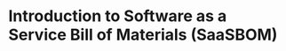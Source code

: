 # Introduction to Software as a Service Bill of Materials (SaaSBOM)



<div style="page-break-after: always; visibility: hidden">
\newpage
</div>